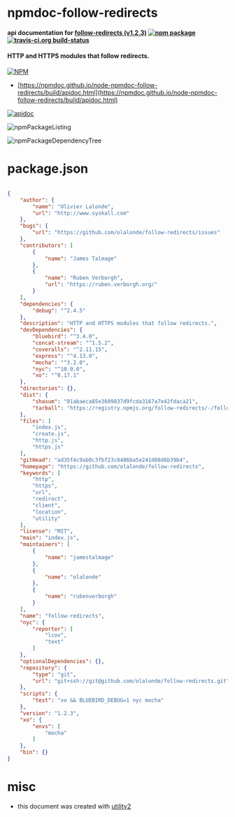 # npmdoc-follow-redirects

#### api documentation for  [follow-redirects (v1.2.3)](https://github.com/olalonde/follow-redirects)  [![npm package](https://img.shields.io/npm/v/npmdoc-follow-redirects.svg?style=flat-square)](https://www.npmjs.org/package/npmdoc-follow-redirects) [![travis-ci.org build-status](https://api.travis-ci.org/npmdoc/node-npmdoc-follow-redirects.svg)](https://travis-ci.org/npmdoc/node-npmdoc-follow-redirects)

#### HTTP and HTTPS modules that follow redirects.

[![NPM](https://nodei.co/npm/follow-redirects.png?downloads=true&downloadRank=true&stars=true)](https://www.npmjs.com/package/follow-redirects)

- [https://npmdoc.github.io/node-npmdoc-follow-redirects/build/apidoc.html](https://npmdoc.github.io/node-npmdoc-follow-redirects/build/apidoc.html)

[![apidoc](https://npmdoc.github.io/node-npmdoc-follow-redirects/build/screenCapture.buildCi.browser.%252Ftmp%252Fbuild%252Fapidoc.html.png)](https://npmdoc.github.io/node-npmdoc-follow-redirects/build/apidoc.html)

![npmPackageListing](https://npmdoc.github.io/node-npmdoc-follow-redirects/build/screenCapture.npmPackageListing.svg)

![npmPackageDependencyTree](https://npmdoc.github.io/node-npmdoc-follow-redirects/build/screenCapture.npmPackageDependencyTree.svg)



# package.json

```json

{
    "author": {
        "name": "Olivier Lalonde",
        "url": "http://www.syskall.com"
    },
    "bugs": {
        "url": "https://github.com/olalonde/follow-redirects/issues"
    },
    "contributors": [
        {
            "name": "James Talmage"
        },
        {
            "name": "Ruben Verborgh",
            "url": "https://ruben.verborgh.org/"
        }
    ],
    "dependencies": {
        "debug": "^2.4.5"
    },
    "description": "HTTP and HTTPS modules that follow redirects.",
    "devDependencies": {
        "bluebird": "^3.4.0",
        "concat-stream": "^1.5.2",
        "coveralls": "^2.11.15",
        "express": "^4.13.0",
        "mocha": "^3.2.0",
        "nyc": "^10.0.0",
        "xo": "^0.17.1"
    },
    "directories": {},
    "dist": {
        "shasum": "01abaeca85e3609837d9fcda3167a7e42fdaca21",
        "tarball": "https://registry.npmjs.org/follow-redirects/-/follow-redirects-1.2.3.tgz"
    },
    "files": [
        "index.js",
        "create.js",
        "http.js",
        "https.js"
    ],
    "gitHead": "ad35f4c9ab0c3fbf23c8486ba5e241d08d6b39b4",
    "homepage": "https://github.com/olalonde/follow-redirects",
    "keywords": [
        "http",
        "https",
        "url",
        "redirect",
        "client",
        "location",
        "utility"
    ],
    "license": "MIT",
    "main": "index.js",
    "maintainers": [
        {
            "name": "jamestalmage"
        },
        {
            "name": "olalonde"
        },
        {
            "name": "rubenverborgh"
        }
    ],
    "name": "follow-redirects",
    "nyc": {
        "reporter": [
            "lcov",
            "text"
        ]
    },
    "optionalDependencies": {},
    "repository": {
        "type": "git",
        "url": "git+ssh://git@github.com/olalonde/follow-redirects.git"
    },
    "scripts": {
        "test": "xo && BLUEBIRD_DEBUG=1 nyc mocha"
    },
    "version": "1.2.3",
    "xo": {
        "envs": [
            "mocha"
        ]
    },
    "bin": {}
}
```



# misc
- this document was created with [utility2](https://github.com/kaizhu256/node-utility2)
